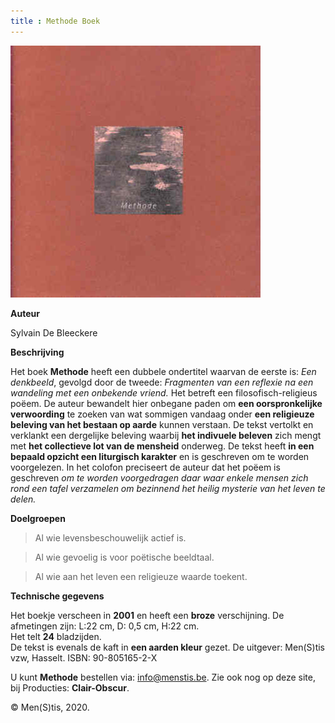 ```yaml
---
title : Methode Boek
---
```


![Methode boek](./methode.jpg)

**Auteur**

Sylvain De Bleeckere

**Beschrijving**

Het boek **Methode**
 heeft een dubbele ondertitel waarvan de eerste is: _Een denkbeeld_, gevolgd door de tweede: _Fragmenten van een reflexie na een wandeling met een onbekende vriend._ Het betreft een filosofisch-religieus poëem. De auteur bewandelt hier onbegane paden om **een oorspronkelijke verwoording** te zoeken van wat sommigen vandaag onder **een religieuze beleving van het bestaan op aarde** kunnen verstaan. De tekst vertolkt en verklankt een dergelijke beleving waarbij **het indivuele beleven** zich mengt met **het collectieve lot van de mensheid** onderweg. De tekst heeft **in een bepaald opzicht een liturgisch karakter** en is geschreven om te worden voorgelezen. In het colofon preciseert de auteur dat het poëem is geschreven _om te worden voorgedragen daar waar enkele mensen zich rond een tafel verzamelen om bezinnend het heilig mysterie van het leven te delen._

**Doelgroepen**

> Al wie levensbeschouwelijk actief is.

> Al wie gevoelig is voor poëtische beeldtaal.

> Al wie aan het leven een religieuze waarde toekent.


**Technische gegevens**

Het boekje verscheen in **2001** en heeft een **broze** 
verschijning. 
De afmetingen zijn: L:22 cm, D: 0,5 cm, H:22 cm.   
Het telt **24** bladzijden.   
De tekst is evenals de kaft in **een aarden kleur** gezet.
De uitgever: Men(S)tis vzw, Hasselt.
ISBN: 90-805165-2-X  


U kunt **Methode** bestellen via: info@menstis.be. Zie ook nog op deze site, bij Producties:
**Clair-Obscur**.

© Men(S)tis, 2020.